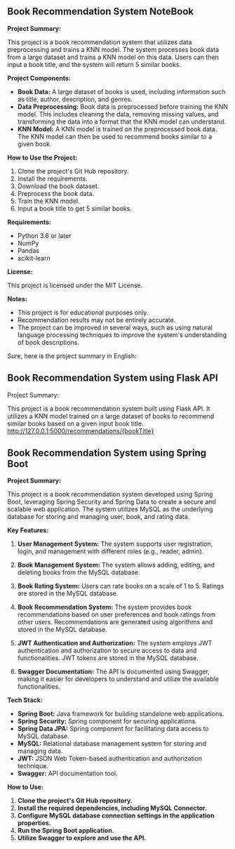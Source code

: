 ## Book Recommendation System NoteBook

**Project Summary:**

This project is a book recommendation system that utilizes data preprocessing and trains a KNN model. The system processes book data from a large dataset and trains a KNN model on this data. Users can then input a book title, and the system will return 5 similar books.

**Project Components:**

* **Book Data:** A large dataset of books is used, including information such as title, author, description, and genres.
* **Data Preprocessing:** Book data is preprocessed before training the KNN model. This includes cleaning the data, removing missing values, and transforming the data into a format that the KNN model can understand.
* **KNN Model:** A KNN model is trained on the preprocessed book data. The KNN model can then be used to recommend books similar to a given book.

**How to Use the Project:**

1. Clone the project's Git Hub repository.
3. Install the requirements.
4. Download the book dataset.
5. Preprocess the book data.
6. Train the KNN model.
7. Input a book title to get 5 similar books.

**Requirements:**

* Python 3.6 or later
* NumPy
* Pandas
* scikit-learn

**License:**

This project is licensed under the MIT License.

**Notes:**

* This project is for educational purposes only.
* Recommendation results may not be entirely accurate.
* The project can be improved in several ways, such as using natural language processing techniques to improve the system's understanding of book descriptions.

Sure, here is the project summary in English:

## Book Recommendation System using Flask API
Project Summary:

This project is a book recommendation system built using Flask API. It utilizes a KNN model trained on a large dataset of books to recommend similar books based on a given input book title.
http://127.0.0.1:5000/recommendations/{bookTitle}

## Book Recommendation System using Spring Boot

**Project Summary:**

This project is a book recommendation system developed using Spring Boot, leveraging Spring Security and Spring Data to create a secure and scalable web application. The system utilizes MySQL as the underlying database for storing and managing user, book, and rating data.

**Key Features:**

1. **User Management System:** The system supports user registration, login, and management with different roles (e.g., reader, admin).

2. **Book Management System:** The system allows adding, editing, and deleting books from the MySQL database.

3. **Book Rating System:** Users can rate books on a scale of 1 to 5. Ratings are stored in the MySQL database.

4. **Book Recommendation System:** The system provides book recommendations based on user preferences and book ratings from other users. Recommendations are generated using algorithms and stored in the MySQL database.

5. **JWT Authentication and Authorization:** The system employs JWT authentication and authorization to secure access to data and functionalities. JWT tokens are stored in the MySQL database.

6. **Swagger Documentation:** The API is documented using Swagger, making it easier for developers to understand and utilize the available functionalities.

**Tech Stack:**

* **Spring Boot:** Java framework for building standalone web applications.
* **Spring Security:** Spring component for securing applications.
* **Spring Data JPA:** Spring component for facilitating data access to MySQL database.
* **MySQL:** Relational database management system for storing and managing data.
* **JWT:** JSON Web Token-based authentication and authorization technique.
* **Swagger:** API documentation tool.

**How to Use:**

1. **Clone the project's Git Hub repository.**
2. **Install the required dependencies, including MySQL Connector.**
3. **Configure MySQL database connection settings in the application properties.**
4. **Run the Spring Boot application.**
5. **Utilize Swagger to explore and use the API.**

